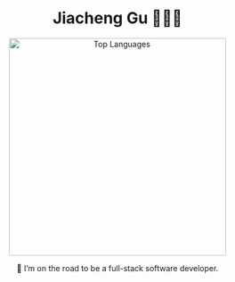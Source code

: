 <h1 align="center">Jiacheng Gu 🧑🏻‍💻</h1>

<p align="center">
  <img src="https://github-readme-stats.vercel.app/api/top-langs/?username=orangegoo&layout=compact&theme=dark" width="390" alt="Top Languages"/>
</p>

<p align="center">
  🌱 I’m on the road to be a full-stack software developer.
</p>

